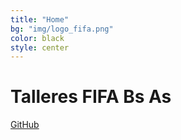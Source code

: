 ```yaml
---
title: "Home"
bg: "img/logo_fifa.png"
color: black
style: center
---
```


# Talleres FIFA Bs As

<span id="forkongithub">
  <a href="{{ site.source_link }}" class="bg-blue">
     GitHub <i class="fa fa-github"></i>
  </a>
</span>
